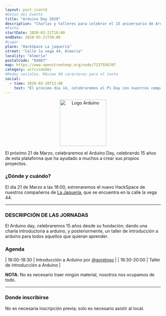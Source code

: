 ```yaml
---
layout: post-jsonld
#Datos del Evento
title: "Arduino Day 2020"
description: "Charlas y talleres para celebrar el 15 aniversario de Arduino "
#Fecha
startDate: 2020-03-21T18:00
endDate: 2020-03-21T20:00
#Lugar
place: "HackSpace La jaquería"
street: "Calle la vega 44, Almeria"
locality: "Almería"
postalCode: "04007"
map: https://www.openstreetmap.org/node/7237556707
category: actividades
#Redes sociales. Máximo 90 carácteres para el texto
social:
  - time: 2020-03-10T13:00
    text: "El proximo día 14, celebraremos el Pi Day con nuestros compañeros de @LaJaqueria."
---
```


<p align="center">
  <img style="width:150px;" src="https://1abxf1rh6g01lhm2riyrt55k-wpengine.netdna-ssl.com/wp-content/uploads/2015/03/o4888.jpg" alt="Logo Arduino" />
</p>

El próximo 21 de Marzo, celebraremos el Arduino Day, celebrando 15 años de esta plataforma que ha ayudado a muchos a crear sus propios proyectos.
 


### ¿Dónde y cuándo?

El día 21 de Marzo a las 18:00, estrenaremos el nuevo HackSpace de nuestros compañeros de [La Jaquería](https://lajaqueria.org), que se encuentra en la calle la vega 44.

---

### DESCRIPCIÓN DE LAS JORNADAS

El Arduino day, celebraremos 15 años desde su fundación; dando una charla introductoria a arduino, y posteriormente, un taller de introducción a arduino para todos aquellos que quieran aprender.

### Agenda

| 18:00-18:30 | Introducción a Arduino por  [@goretoxo](https://twitter.com/goretoxo) |
| 18:30-20:00 | Taller de introducción a Arduino |

**NOTA**: No es necesario traer ningún material, nosotros nos ocupamos de todo.

---

### Donde inscribirse

No es necesaria inscripción previa; solo es necesario asistir al local.


